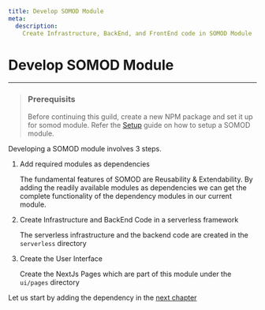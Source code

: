 ```YAML
title: Develop SOMOD Module
meta:
  description:
    Create Infrastructure, BackEnd, and FrontEnd code in SOMOD Module

```

# Develop SOMOD Module

---

> ### Prerequisits
>
> Before continuing this guild, create a new NPM package and set it up for somod module. Refer the [Setup](/getting-started/setup) guide on how to setup a SOMOD module.

Developing a SOMOD module involves 3 steps.

1. Add required modules as dependencies

   The fundamental features of SOMOD are Reusability & Extendability. By adding the readily available modules as dependencies we can get the complete functionality of the dependency modules in our current module.

2. Create Infrastructure and BackEnd Code in a serverless framework

   The serverless infrastructure and the backend code are created in the `serverless` directory

3. Create the User Interface

   Create the NextJs Pages which are part of this module under the `ui/pages` directory

Let us start by adding the dependency in the [next chapter](/getting-started/develop/add-dependencies)
